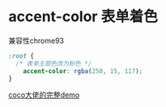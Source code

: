 # accent-color 表单着色

兼容性chrome93

```css
:root {
  /* 表单主题色改为粉色 */
	accent-color: rgba(250, 15, 117); 
}
```

[coco大佬的完整demo](https://codepen.io/Chokcoco/pen/OJqGmBR)